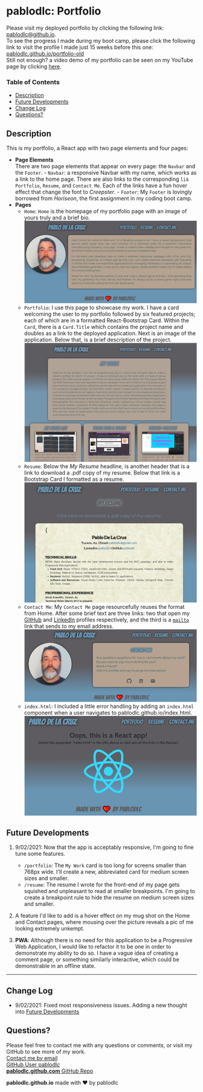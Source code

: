 # **pablodlc: Portfolio**

Please visit my deployed portfolio by clicking the following link: [pablodlc@github.io](http://pablodlc.github.io).  
To see the progress I made during my boot camp, please click the following link to visit the profile I made just 15 weeks before this one: [pablodlc.github.io/portfolio-old](https://pablodlc.github.io/portfolio-old/)  
Still not enough? a video demo of my portfolio can be seen on my YouTube page by clicking [here](https://www.youtube.com/watch?v=UL7lCgkr74o).

### Table of Contents

-   [Description](#description)
-   [Future Developments](#future-developments)
-   [Change Log](#change-log)
-   [Questions?](#questions)

## Description

This is my portfolio, a React app with two page elements and four pages:

-   **Page Elements**  
    There are two page elements that appear on every page: the `Navbar` and the `Footer`. - `Navbar`: a responsive Navbar with my name, which works as a link to the home page. There are also links to the corresponding `li`s `Portfolio`, `Resume`, and `Contact Me`. Each of the links have a fun hover effect that change the font to _Creepster_. - `Footer`: My `Footer` is lovingly borrowed from _Horiseon_, the first assignment in my coding boot camp.
-   **Pages**
    -   `Home`: `Home` is the homepage of my portfolio page with an image of yours truly and a brief bio.  
        ![pablodlc](./src/assets/images/portNew.jpg)
    -   `Portfolio`: I use this page to showcase my work. I have a card welcoming the user to my portfolio followed by six featured projects; each of which are in a formatted React-Bootstrap Card. Within the `Card`, there is a `Card.Title` which contains the project name and doubles as a link to the deployed application. Next is an image of the application. Below that, is a brief description of the project.  
        ![pablodlc](./src/assets/images/portPortPage.png)
    -   `Resume`: Below the _My Resume_ headline, is another header that is a link to download a .pdf copy of my resume. Below that link is a Bootstrap Card I formatted as a resume.
        ![pablodlc](./src/assets/images/portResumePage.jpg)
    -   `Contact Me`: My `Contact Me` page resourcefully reuses the format from Home. After some brief text are three links: two that open my [GitHub](https://github.com/pablodlc) and [LinkedIn](https://www.linkedin.com/in/pablodlc) profiles respectively, and the third is a [`mailto`](mailto:pablodlc@gmail.com) link that sends to my email address.
        ![pablodlc](./src/assets/images/portContactPage.png)
    -   `index.html`: I included a little error handling by adding an `index.html` component when a user navigates to pablodlc.github.io/index.html.  
        ![pablodlc](./src/assets/images/indexHtml.png)

## Future Developments

1. 9/02/2021: Now that the app is acceptably responsive, I'm going to fine tune some features.

    - `/portfolio`: The `My Work` card is too long for screens smaller than 768px wide. I'll create a new, abbreviated card for medium screen sizes and smaller.
    - `/resume`: The resume I wrote for the front-end of my page gets squished and unpleasant to read at smaller breakpoints. I'm going to create a breakpoint rule to hide the resume on medium screen sizes and smaller.

1. A feature I'd like to add is a hover effect on my mug shot on the Home and Contact pages, where mousing over the picture reveals a pic of me looking extremely unkempt.

1. **PWA**: Although there is no need for this application to be a Progressive Web Application, I would like to refactor it to be one in order to demonstrate my ability to do so. I have a vague idea of creating a comment page, or something similarly interactive, which could be demonstrable in an offline state.

---

## Change Log

-   9/02/2021: Fixed most responsiveness issues. Adding a new thought into [Future Developments](#future-developments)

## Questions?

Please feel free to contact me with any questions or comments, or visit my GitHub to see more of my work.  
[Contact me by email](mailto:pablodlc@gmail.com)  
[GitHub User pablodlc](https://github.com/pablodlc)  
[**pablodlc.github.com** GitHub Repo](https://pablodlc.github.io)

**pablodlc.github.io** made with ❤️ by pablodlc
